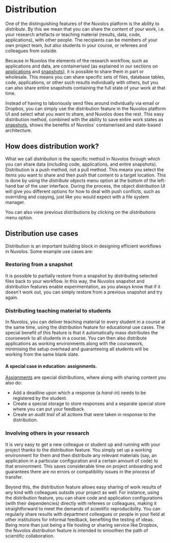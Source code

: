 # Distribution

One of the distinguishing features of the Nuvolos platform is the ability to _distribute_. By this we mean that you can share the content of your work, i.e. your research artefacts or teaching material (results, data, code, applications), with other people. The recipients can be members of your own project team, but also students in your course, or referees and colleagues from outside.&#x20;

Because in Nuvolos the elements of the research workflow, such as applications and data, are containerised (as explained in our sections on [applications](applications.md) and [snapshots](../../features/snapshots/)), it is possible to share them in part or wholesale. This means you can share specific sets of files, database tables, code, applications, or other such results individually with others, but you can also share entire snapshots containing the full state of your work at that time.&#x20;

Instead of having to laboriously send files around individually via email or Dropbox, you can simply use the distribution feature in the Nuvolos platform UI and select what you want to share, and Nuvolos does the rest. This easy distribution method, combined with the ability to save entire work states as [snapshots](../../features/snapshots/), shows the benefits of Nuvolos' containerised and state-based architecture.

## How does distribution work?

What we call _distribution_ is the specific method in Nuvolos through which you can share data (including code, applications, and entire snapshots). Distribution is a push method, not a pull method. This means you select the items you want to share and then push that content to a target location. This is done by using the _distribute objects_ menu option at the bottom of the left-hand bar of the user interface. During the process, the object distribution UI will give you different options for how to deal with push conflicts, such as overriding and copying, just like you would expect with a file system manager.&#x20;

You can also view previous distributions by clicking on the _distributions_ menu option.

## Distribution use cases

Distribution is an important building block in designing efficient workflows in Nuvolos. Some example use cases are:

### Restoring from a snapshot

It is possible to partially restore from a snapshot by distributing selected files back to your workflow. In this way, the Nuvolos snapshot and distribution features enable experimentation, as you always know that if it doesn't work out, you can simply restore from a previous snapshot and try again.

### Distributing teaching material to students

In Nuvolos, you can deliver teaching material to every student in a course at the same time, using the distribution feature for educational use cases. The special benefit of this feature is that it automatically mass distributes the coursework to all students in a course. You can then also distribute applications as working environments along with the coursework, minimising the setup overhead and guaranteeing all students will be working from the same blank slate.

#### A special case in education: assignments.

[Assignments](../../user-guides/education-guides/setting-assignments/) are special distributions, where along with sharing content you also do:

* Add a deadline upon which a response (a _hand-in_) needs to be registered by the student.
* Create a special storage to store responses and a separate special store where you can put your feedback.
* Create an _audit trail_ of all actions that were taken in response to the distribution.

### Involving others in your research

It is very easy to get a new colleague or student up and running with your project thanks to the distribution feature. You simply set up a working environment for them and then distribute any relevant materials (say, an application in a particular configuration and a certain amount of code) to that environment. This saves considerable time on project onboarding and guarantees there are no errors or compatibility issues in the process of transfer.

Beyond this, the distribution feature allows easy sharing of work results of any kind with colleagues outside your project as well. For instance, using the distribution feature, you can share code and application configurations (with their dependencies) directly with referees or colleagues, making it straightforward to meet the demands of scientific reproducibility. You can regularly share results with department colleagues or people in your field at other institutions for informal feedback, benefiting the testing of ideas. Being more than just being a file hosting or sharing service like Dropbox, the Nuvolos distribution feature is intended to smoothen the path of scientific collaboration.

